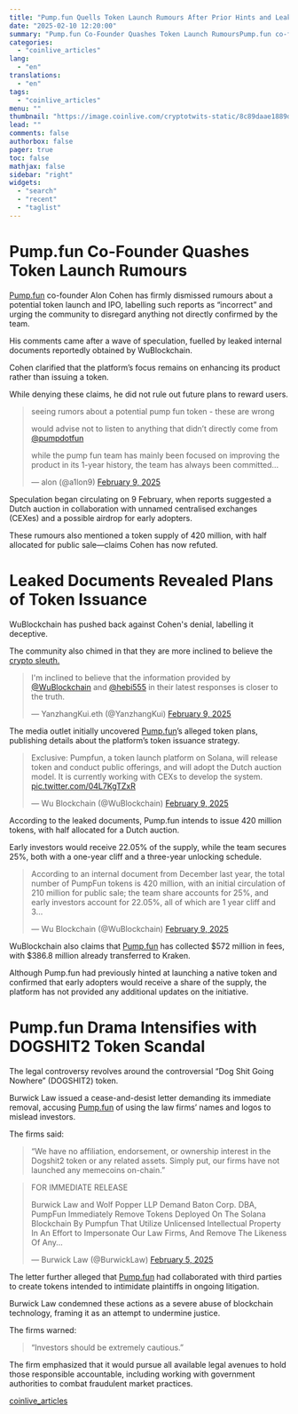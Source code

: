 ```yaml
---
title: "Pump.fun Quells Token Launch Rumours After Prior Hints and Leaked Documents Revealing Plans for Token Issuance"
date: "2025-02-10 12:20:00"
summary: "Pump.fun Co-Founder Quashes Token Launch RumoursPump.fun co-founder Alon Cohen has firmly dismissed rumours about a potential token launch and IPO, labelling such reports as “incorrect” and urging the community to disregard anything not directly confirmed by the team. His comments came after a wave of speculation, fuelled by leaked internal..."
categories:
  - "coinlive_articles"
lang:
  - "en"
translations:
  - "en"
tags:
  - "coinlive_articles"
menu: ""
thumbnail: "https://image.coinlive.com/cryptotwits-static/8c89daae1889de6c98f2113b68946071.jpeg"
lead: ""
comments: false
authorbox: false
pager: true
toc: false
mathjax: false
sidebar: "right"
widgets:
  - "search"
  - "recent"
  - "taglist"
---
```


Pump.fun Co-Founder Quashes Token Launch Rumours
================================================

[Pump.fun](https://www.coinlive.com/news/pump-fun-rival-pulls-plug-on-own-token-after-targeting-the ) co-founder Alon Cohen has firmly dismissed rumours about a potential token launch and IPO, labelling such reports as “incorrect” and urging the community to disregard anything not directly confirmed by the team.

His comments came after a wave of speculation, fuelled by leaked internal documents reportedly obtained by WuBlockchain.

Cohen clarified that the platform’s focus remains on enhancing its product rather than issuing a token.

While denying these claims, he did not rule out future plans to reward users.

> seeing rumors about a potential pump fun token - these are wrong  
>   
> would advise not to listen to anything that didn’t directly come from [@pumpdotfun](https://twitter.com/pumpdotfun?ref_src=twsrc%5Etfw)  
>   
> while the pump fun team has mainly been focused on improving the product in its 1-year history, the team has always been committed…
> 
> — alon (@a1lon9) [February 9, 2025](https://twitter.com/a1lon9/status/1888511441671504169?ref_src=twsrc%5Etfw)

Speculation began circulating on 9 February, when reports suggested a Dutch auction in collaboration with unnamed centralised exchanges (CEXes) and a possible airdrop for early adopters.

These rumours also mentioned a token supply of 420 million, with half allocated for public sale—claims Cohen has now refuted.

Leaked Documents Revealed Plans of Token Issuance
=================================================

WuBlockchain has pushed back against Cohen's denial, labelling it deceptive.

The community also chimed in that they are more inclined to believe the [crypto sleuth.](https://www.coinlive.com/news/crypto-investigator-zachxbt-exposes-6-5m-coinbase-impersonation-fraud-but-trail ) 

> I'm inclined to believe that the information provided by [@WuBlockchain](https://twitter.com/WuBlockchain?ref_src=twsrc%5Etfw) and [@hebi555](https://twitter.com/hebi555?ref_src=twsrc%5Etfw) in their latest responses is closer to the truth.
> 
> — YanzhangKui.eth (@YanzhangKui) [February 9, 2025](https://twitter.com/YanzhangKui/status/1888563756394762249?ref_src=twsrc%5Etfw)

The media outlet initially uncovered [Pump.fun](https://www.coinlive.com/news/pump-fun-halts-livestreams-indefinitely-over-failure-to-moderate-rampant-inappropriate )’s alleged token plans, publishing details about the platform’s token issuance strategy.

> Exclusive: Pumpfun, a token launch platform on Solana, will release token and conduct public offerings, and will adopt the Dutch auction model. It is currently working with CEXs to develop the system. [pic.twitter.com/04L7KgTZxR](https://t.co/04L7KgTZxR)
> 
> — Wu Blockchain (@WuBlockchain) [February 9, 2025](https://twitter.com/WuBlockchain/status/1888478465932001552?ref_src=twsrc%5Etfw)

According to the leaked documents, Pump.fun intends to issue 420 million tokens, with half allocated for a Dutch auction.

Early investors would receive 22.05% of the supply, while the team secures 25%, both with a one-year cliff and a three-year unlocking schedule.

> According to an internal document from December last year, the total number of PumpFun tokens is 420 million, with an initial circulation of 210 million for public sale; the team share accounts for 25%, and early investors account for 22.05%, all of which are 1 year cliff and 3…
> 
> — Wu Blockchain (@WuBlockchain) [February 9, 2025](https://twitter.com/WuBlockchain/status/1888484465670045890?ref_src=twsrc%5Etfw)

WuBlockchain also claims that [Pump.fun](https://www.coinlive.com/news/pump-fun-on-solana-breaks-100m-revenue-amidst-mounting-criticism-and ) has collected $572 million in fees, with $386.8 million already transferred to Kraken.

Although Pump.fun had previously hinted at launching a native token and confirmed that early adopters would receive a share of the supply, the platform has not provided any additional updates on the initiative.

Pump.fun Drama Intensifies with DOGSHIT2 Token Scandal
======================================================

The legal controversy revolves around the controversial “Dog Shit Going Nowhere” (DOGSHIT2) token.

Burwick Law issued a cease-and-desist letter demanding its immediate removal, accusing [Pump.fun](https://www.coinlive.com/news/pump-fun-halts-livestreams-indefinitely-over-failure-to-moderate-rampant-inappropriate ) of using the law firms’ names and logos to mislead investors.

The firms said:

> “We have no affiliation, endorsement, or ownership interest in the Dogshit2 token or any related assets. Simply put, our firms have not launched any memecoins on-chain.”

> FOR IMMEDIATE RELEASE  
>   
> Burwick Law and Wolf Popper LLP Demand Baton Corp. DBA, PumpFun Immediately Remove Tokens Deployed On The Solana Blockchain By Pumpfun That Utilize Unlicensed Intellectual Property In An Effort to Impersonate Our Law Firms, And Remove The Likeness Of Any…
> 
> — Burwick Law (@BurwickLaw) [February 5, 2025](https://twitter.com/BurwickLaw/status/1887222250111443354?ref_src=twsrc%5Etfw)

The letter further alleged that [Pump.fun](https://www.coinlive.com/news/pump-fun-rival-pulls-plug-on-own-token-after-targeting-the ) had collaborated with third parties to create tokens intended to intimidate plaintiffs in ongoing litigation.

Burwick Law condemned these actions as a severe abuse of blockchain technology, framing it as an attempt to undermine justice.

The firms warned:

> “Investors should be extremely cautious.”

The firm emphasized that it would pursue all available legal avenues to hold those responsible accountable, including working with government authorities to combat fraudulent market practices.

[coinlive_articles](https://www.coinlive.com/news/pump-fun-quells-token-launch-rumours-after-prior-hints-and-leaked)
